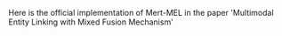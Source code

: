 Here is the official implementation of Mert-MEL in the paper 'Multimodal Entity Linking with Mixed Fusion Mechanism'
